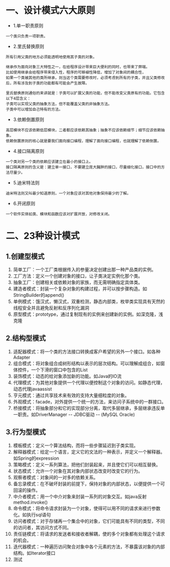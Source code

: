 # 一、设计模式六大原则
- 1.单一职责原则
```
一个类只负责一项职责。 
```

- 2.里氏替换原则
```
所有引用父类的地方必须能透明地使用其子类的对象。

继承作为面向对象三大特性之一，在给程序设计带来巨大便利的同时，也带来了弊端。
比如使用继承会给程序带来侵入性，程序的可移植性降低，增加了对象间的耦合性，
如果一个类被其他的类所继承，则当这个类需要修改时，必须考虑到所有的子类，并且父类修改后，所有涉及到子类的功能都有可能会产生故障。

里氏替换原则通俗的来讲就是：子类可以扩展父类的功能，但不能改变父类原有的功能。它包含以下4层含义：
子类可以实现父类的抽象方法，但不能覆盖父类的非抽象方法。
子类中可以增加自己特有的方法。
```

- 3.依赖倒置原则
```
高层模块不应该依赖低层模块，二者都应该依赖其抽象；抽象不应该依赖细节；细节应该依赖抽象。
依赖倒置原则的核心就是要我们面向接口编程，理解了面向接口编程，也就理解了依赖倒置。
```

- 4.接口隔离原则
```
一个类对另一个类的依赖应该建立在最小的接口上。 
接口隔离原则的含义是：建立单一接口，不要建立庞大臃肿的接口，尽量细化接口，接口中的方法尽量少。
```

- 5.迪米特法则
```
迪米特法则又叫最少知道原则，一个对象应该对其他对象保持最少的了解。
```

- 6.开闭原则
```
一个软件实体如类、模块和函数应该对扩展开放，对修改关闭。
```

# 二、23种设计模式

## 1.创建型模式
1. 简单工厂：一个工厂类根据传入的参量决定创建出那一种产品类的实例。
2. 工厂方法：定义一个创建对象的接口，让子类决定实例化那个类。
3. 抽象工厂：创建相关或依赖对象的家族，而无需明确指定具体类。
4. 建造者模式：封装一个复杂对象的构建过程，并可以按步骤构造。如StringBuilder的append()
5. 单例模式：饿汉式，懒汉式，双重检测，静态内部类，枚举类实现具有天然的线程安全并且避免反射和反序列化漏洞
6. 原型模式：prototype，通过复制现有的实例来创建新的实例。如深克隆，浅克隆


## 2.结构型模式
1. 适配器模式：将一个类的方法接口转换成客户希望的另外一个接口。如各种Adapter
2. 组合模式：将对象组合成树形结构以表示的层次结构。可以理解成组合，如窗体控件，一个下滑的窗口中包含的List
3. 装饰模式：动态的给对象添加新的功能。如Java的IO流
4. 代理模式：为其他对象提供一个代理以便控制这个对象的访问。如静态代理，动态代理javaassist
5. 亨元模式：通过共享技术来有效的支持大量细粒度的对象。
6. 外观模式：facade，对外提供一个统一的方法，来访问子系统中的一群接口。
7. 桥接模式：将抽象部分和它的实现部分分离，取代多层继承，多层继承违反单一职责。如DriverManager -- JDBC驱动 -- (MySQL Oracle)


## 3.行为型模式
1. 模板模式：定义一个算法结构，而将一些步骤延迟到子类实现。
2. 解释器模式：给定一个语言，定义它的文法的一种表示，并定义一个解释器。如Spring的expression
3. 策略模式：定义一系列算法，把他们封装起来，并且使它们可以相互替换。
4. 状态模式：允许一个对象在其对象内部状态改变时改变它的行为。
5. 观察者模式：对象间的一对多的依赖关系。
6. 备忘录模式：在不破坏封装的前提下，保持对象的内部状态，以便提供一个可回滚的操作。
7. 中介者模式：用一个中介对象来封装一系列的对象交互。如java反射method.invoke()
8. 命令模式：将命令请求封装为一个对象，使得可以用不同的请求来进行参数化。如执行sql语句
9. 访问者模式：对于存储再一个集合中的对象，它们可能具有不同的类型，不同的访问者，其访问方式不同。
10. 责任链模式：将请求的发送者和接收者解耦，使的多个对象都有处理这个请求的机会。
11. 迭代器模式：一种遍历访问聚合对象中各个元素的方法，不暴露该对象的内部结构。如Iterator接口
12. 测试
